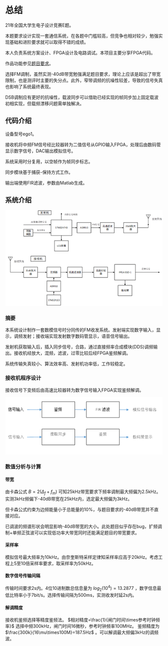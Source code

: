 # 总结

21年全国大学生电子设计竞赛E题。

本题要求设计实现一套通信系统，在各题中门槛较高，但竞争也相对较少，勉强实现基础和进阶要求就可以取得不错的成绩。

本人负责系统方案设计、FPGA设计及电路调试。本项目主要分享FPGA代码。

作品功能参见[题目要求](%E6%95%B0%E5%AD%97-%E6%A8%A1%E6%8B%9F%E4%BF%A1%E5%8F%B7%E6%B7%B7%E5%90%88%E4%BC%A0%E8%BE%93%E6%94%B6%E5%8F%91%E6%9C%BA%EF%BC%88E%E9%A2%98%EF%BC%89.pdf)。

选择FM调制，虽然实测-40dB带宽勉强满足题目要求，理论上应该是超出了带宽限制，也是测评时主要的失分点。此外，窄带调频的抗噪性较差，导致的信号失真也影响了系统最终表现。

DSB调制应有更好的抗噪性，载波同步可以借助已经实现的帧同步加上固定载波初相实现，但载频漂移问题需单独解决。

## 代码介绍

设备型号ego1。

接收机将中频FM信号经比较器转为二值信号从GPIO输入FPGA，处理后由数码管显示数字信号，DAC输出模拟信号。

系统采用时分复用，以空帧作为帧同步标志。

同步模块基于捕获-保持方式工作。

输出端使用FIR滤波，参数由Matlab生成。

## 系统介绍

![p1](./images/p1.png)

### 摘要

本系统设计制作一套数模信号时分同传的FM收发系统。发射端实现数字输入，显示，调频发射；接收端实现发射数字数码管显示，语音信号输出。

发射机获取输入后，插入同步信号，合路，通过直接频率合成模块(DDS)调频输出。接收机经放大，混频，滤波，过零比较后经FPGA鉴频解调。

系统传输失真较小、算法效率高、发射机功率低，工作较稳定。

### 接收机程序设计

接收信号下变频后由高速比较器转为数字信号输入FPGA实现鉴频解调。

![p2](./images/p2.png)

### 数值分析与计算

#### 带宽

由卡森公式 $B=2(\Delta_f+f_m)$ 可知25kHz带宽要求下频率调制最大频偏为2.5kHz。实测3kHz频偏下-40dB带宽在25kHz内，选定最大频偏为3kHz。

但卡森公式约束为边频能量小于总能量的10%，与题目要求的-40dB带宽并不直接对应。

已调波的频谱形状会明显影响-40dB带宽的大小。此处题目似乎存在bug，扩频调制+单频正弦波可以实现低功率大带宽同时还能满足题目的带宽要求。

#### 采样率

模拟信号最大频率为10kHz。由奈奎斯特采样定律知采样率应高于20kHz。考虑工程上5至10倍采样率要求，取采样率为50kHz。

#### 数字信号传输间隔

传输时间要求2s内。4位10进制数总信息量为 $log_2(10^4)=13.2877$ ，数字信息最低比特率小于7bit/s。选择传输间隔为500ms，实测收发时延2s内。

#### 解调精度

接收机鉴频选择等精度鉴频法。 $相对精度=\frac{1}{闸门时间\times参考时钟频率}$ 选择中频300kHz，闸门时间16微秒，参考时钟频率100MHz。
鉴频精度为 $\frac{300k}{16\mu\times100M}=187.5Hz$ 。可以解调最大频偏3kHz的调频波。